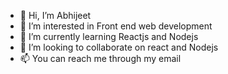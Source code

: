 - 👋 Hi, I’m Abhijeet
- 👀 I’m interested in Front end web development
- 🌱 I’m currently learning Reactjs and Nodejs
- 💞️ I’m looking to collaborate on react and Nodejs
- 📫 You can reach me through my email

<!---
abhijeetChawla/abhijeetChawla is a ✨ special ✨ repository because its `README.md` (this file) appears on your GitHub profile.
You can click the Preview link to take a look at your changes.
--->
